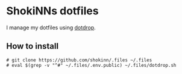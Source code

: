 # ShokiNNs dotfiles

I manage my dotfiles using [dotdrop](https://github.com/deadc0de6/dotdrop).

## How to install

```shell
# git clone https://github.com/shokinn/.files ~/.files
# eval $(grep -v "^#" ~/.files/.env.public) ~/.files/dotdrop.sh
```
